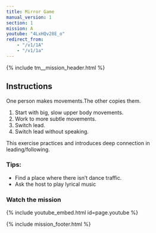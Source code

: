 ```yaml
---
title: Mirror Game
manual_version: 1
section: 1
mission: A
youtube: "4LxHQv28E_o"
redirect_from: 
    - "/v1/1A"
    - "/v1/1a"
---
```


{% include tm__mission_header.html %}

## Instructions

One person makes movements.The other copies them. 

1. Start with big, slow upper body movements. 
2. Work to more subtle movements. 
3. Switch lead. 
4. Switch lead without speaking. 

This exercise practices and introduces deep connection in leading/following. 

### Tips: 

* Find a place where there isn’t dance traffic. 
* Ask the host to play lyrical music

### Watch the mission

{% include youtube_embed.html id=page.youtube %}

{% include mission_footer.html %}
